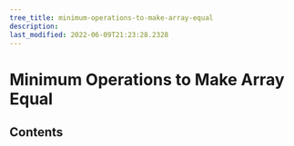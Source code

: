 ```yaml
---
tree_title: minimum-operations-to-make-array-equal
description: 
last_modified: 2022-06-09T21:23:28.2328
---
```


# Minimum Operations to Make Array Equal

## Contents
